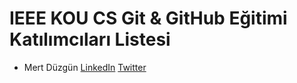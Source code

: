 # IEEE KOU CS Git & GitHub Eğitimi Katılımcıları Listesi

- Mert Düzgün [LinkedIn](https://linkedin.com/in/mertduzgun) [Twitter](https://twitter.com/duxgun)
